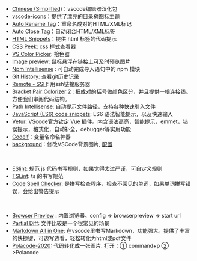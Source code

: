 - [Chinese (Simplified)](https://marketplace.visualstudio.com/items?itemName=MS-CEINTL.vscode-language-pack-zh-hans)：vscode编辑器汉化包
- [vscode-icons](https://marketplace.visualstudio.com/items?itemName=vscode-icons-team.vscode-icons)：提供了漂亮的目录树图标主题
- [Auto Rename Tag](https://marketplace.visualstudio.com/items?itemName=formulahendry.auto-rename-tag)：重命名成对的HTML/XML标记
- [Auto Close Tag](https://marketplace.visualstudio.com/items?itemName=formulahendry.auto-close-tag)：自动闭合HTML/XML标签
- [HTML Snippets](https://marketplace.visualstudio.com/items?itemName=geyao.html-snippets)：提供 html 标签的代码提示
- [CSS Peek](https://marketplace.visualstudio.com/items?itemName=pranaygp.vscode-css-peek): css 样式查看器
- [VS Color Picker](https://marketplace.visualstudio.com/items?itemName=lihui.vs-color-picker): 拾色器
- [Image preview](https://marketplace.visualstudio.com/items?itemName=kisstkondoros.vscode-gutter-preview): 鼠标悬浮在链接上可及时预览图片
- [Npm Intellisense](https://marketplace.visualstudio.com/items?itemName=christian-kohler.npm-intellisense) : 可自动完成导入语句中的 npm 模块
- [Git History](https://marketplace.visualstudio.com/items?itemName=donjayamanne.githistory): 查看git历史记录
- [Remote - SSH](https://marketplace.visualstudio.com/items?itemName=ms-vscode-remote.remote-ssh): 用ssh链接服务器
- [Bracket Pair Colorizer 2](https://marketplace.visualstudio.com/items?itemName=CoenraadS.bracket-pair-colorizer-2) : 把成对的括号做颜色区分，并且提供一根连接线。方便我们审阅代码结构。
- [Path Intellisense](https://marketplace.visualstudio.com/items?itemName=christian-kohler.path-intellisense): 自动提示文件路径，支持各种快速引入文件
- [JavaScript (ES6) code snippets](https://marketplace.visualstudio.com/items?itemName=xabikos.JavaScriptSnippets): ES6 语法智能提示，以及快速输入
- [Vetur](https://marketplace.visualstudio.com/items?itemName=octref.vetur): VScode官方钦定 Vue 插件。内含语法高亮，智能提示，emmet，错误提示，格式化，自动补全，debugger等实用功能
- [Codelf](https://marketplace.visualstudio.com/items?itemName=unbug.codelf)：变量名命名神器
- [background](https://marketplace.visualstudio.com/items?itemName=shalldie.background)：修改VSCode背景图片, [配置](https://blog.csdn.net/yukinoai/article/details/84564949)

<br>

- [ESlint](https://marketplace.visualstudio.com/items?itemName=dbaeumer.vscode-eslint): 规范 js 代码书写规则，如果觉得太过严谨，可自定义规则
- [TSLint](https://marketplace.visualstudio.com/items?itemName=ms-vscode.vscode-typescript-tslint-plugin): ts 的书写规范
- [Code Spell Checker](https://marketplace.visualstudio.com/items?itemName=streetsidesoftware.code-spell-checker): 是拼写检查程序，检查不常见的单词，如果单词拼写错误，会给出警告提示

<br>

- [Browser Preview](https://marketplace.visualstudio.com/items?itemName=auchenberg.vscode-browser-preview) : 内置浏览器。config => browserpreview => start url
- [Partial Diff](https://marketplace.visualstudio.com/items?itemName=ryu1kn.partial-diff): 文件比较是一个很常见的场景
- [Markdown All in One](https://marketplace.visualstudio.com/items?itemName=yzhang.markdown-all-in-one): 在vscode里书写Markdown，功能强大。提供了丰富的快捷键，可边写边看，轻松转化为html或pdf文件
- [Polacode-2020](https://marketplace.visualstudio.com/items?itemName=jeff-hykin.polacode-2019): 代码转化成一张图片. 打开：① command+p ② >Polacode

